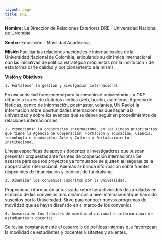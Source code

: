```yaml
---
layout: page
title: DRE
---
```



**Nombre:** La Dirección de Relaciones Exteriores DRE - Universidad Nacional de Colombia

**Sector:** Educación - Movilidad Académica

**Misión** Facilitar las relaciones nacionales e internacionales de la Universidad Nacional de Colombia, articulando su dinámica internacional con las iniciativas de política estratégica propuestas por la institución y de esta forma darle calidad y posicionamiento a la misma.

**Visión y Objetivos**

    1. Fortalecer la gestión y divulgación internacional.

Es una actividad fundamental para la comunidad universitaria. La DRE difunde a través de distintos medios (web, boletín, carteleras, Agencia de Noticias, centro de información, postmaster, volantes, UN Radio) la información sobre oportunidades internacionales que llegan a la universidad y sobre los avances que se deben seguir en procedimientos de relaciones internacionales.

    2. Promocionar la cooperación internacional en las líneas prioritarias que tiene la Agencia de Cooperación: Formación y educación; Ciencia, tecnología e innovación; Arte y Cultura y Fortalecimiento institucional.

Líneas específicas de apoyo a docentes e investigadores que buscan presentar propuestas ante fuentes de cooperación internacional. Se asesora para que los proyectos ya formulados se ajusten al lenguaje de la cooperación internacional. Además se brinda información sobre fuentes disponibles de financiación y técnicas de fundraising.

    3. Dinamizar los convenios suscritos por la Universidad.

Proporciona información actualizada sobre las actividades desarrolladas en el marco de los convenios más dinámicos a nivel internacional que han sido suscritos por la Universidad. Sirve para conocer nuevos programas de movilidad que se hayan diseñado en el marco de los convenios.

    4. Asesoría en los trámites de movilidad nacional e internacional de estudiantes y docentes.

Se revisa constantemente el desarrollo de políticas internas que favorezcan la movilidad de estudiantes y docentes visitantes y salientes.
